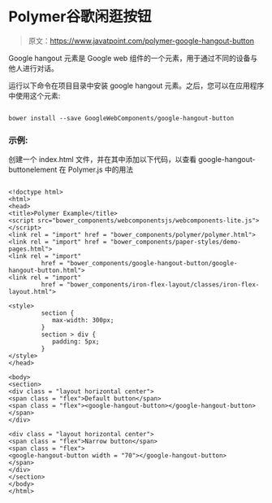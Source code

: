 # Polymer谷歌闲逛按钮

> 原文：<https://www.javatpoint.com/polymer-google-hangout-button>

Google hangout 元素是 Google web 组件的一个元素，用于通过不同的设备与他人进行对话。

运行以下命令在项目目录中安装 google hangout 元素。之后，您可以在应用程序中使用这个元素:

```

bower install --save GoogleWebComponents/google-hangout-button

```

### 示例:

创建一个 index.html 文件，并在其中添加以下代码，以查看 google-hangout-buttonelement 在 Polymer.js 中的用法

```

<!doctype html>
<html>
<head>
<title>Polymer Example</title>
<script src="bower_components/webcomponentsjs/webcomponents-lite.js"></script>
<link rel = "import" href = "bower_components/polymer/polymer.html">
<link rel = "import" href = "bower_components/paper-styles/demo-pages.html">
<link rel = "import"
         href = "bower_components/google-hangout-button/google-hangout-button.html">
<link rel = "import"
         href = "bower_components/iron-flex-layout/classes/iron-flex-layout.html">

<style>
         section {
            max-width: 300px;
         }
         section > div {
            padding: 5px;
         }
</style>
</head>

<body>
<section>
<div class = "layout horizontal center">
<span class = "flex">Default button</span>
<span class = "flex"><google-hangout-button></google-hangout-button></span>
</div>

<div class = "layout horizontal center">
<span class = "flex">Narrow button</span>
<span class = "flex">
<google-hangout-button width = "70"></google-hangout-button>
</span>
</div>
</section>
</body>
</html>

```